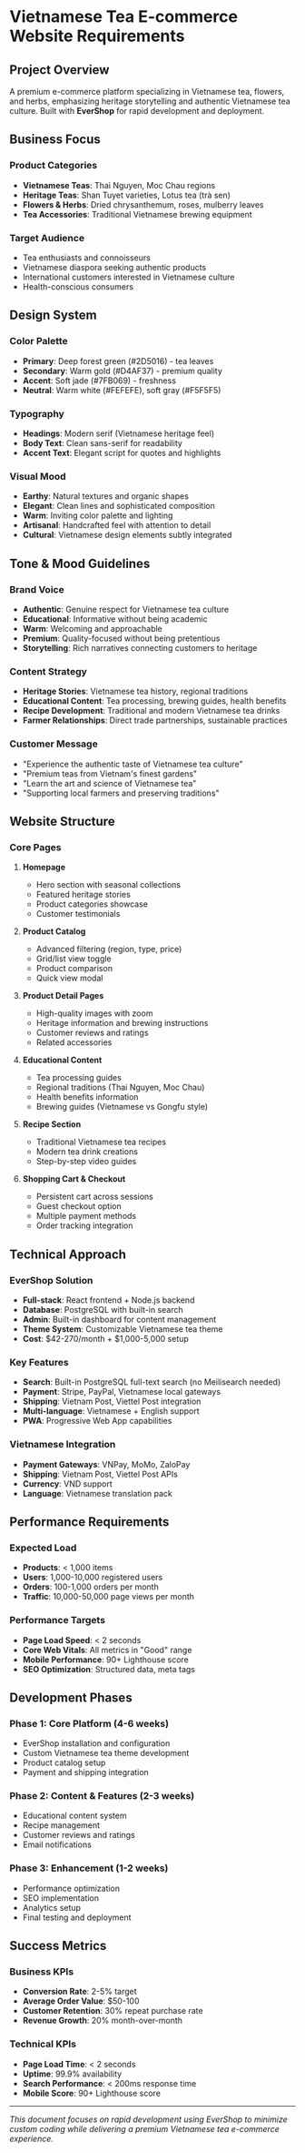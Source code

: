 # Vietnamese Tea E-commerce Website Requirements

## Project Overview

A premium e-commerce platform specializing in Vietnamese tea, flowers, and herbs, emphasizing heritage storytelling and authentic Vietnamese tea culture. Built with **EverShop** for rapid development and deployment.

## Business Focus

### Product Categories
- **Vietnamese Teas**: Thai Nguyen, Moc Chau regions
- **Heritage Teas**: Shan Tuyet varieties, Lotus tea (trà sen)
- **Flowers & Herbs**: Dried chrysanthemum, roses, mulberry leaves
- **Tea Accessories**: Traditional Vietnamese brewing equipment

### Target Audience
- Tea enthusiasts and connoisseurs
- Vietnamese diaspora seeking authentic products
- International customers interested in Vietnamese culture
- Health-conscious consumers

## Design System

### Color Palette
- **Primary**: Deep forest green (#2D5016) - tea leaves
- **Secondary**: Warm gold (#D4AF37) - premium quality
- **Accent**: Soft jade (#7FB069) - freshness
- **Neutral**: Warm white (#FEFEFE), soft gray (#F5F5F5)

### Typography
- **Headings**: Modern serif (Vietnamese heritage feel)
- **Body Text**: Clean sans-serif for readability
- **Accent Text**: Elegant script for quotes and highlights

### Visual Mood
- **Earthy**: Natural textures and organic shapes
- **Elegant**: Clean lines and sophisticated composition
- **Warm**: Inviting color palette and lighting
- **Artisanal**: Handcrafted feel with attention to detail
- **Cultural**: Vietnamese design elements subtly integrated

## Tone & Mood Guidelines

### Brand Voice
- **Authentic**: Genuine respect for Vietnamese tea culture
- **Educational**: Informative without being academic
- **Warm**: Welcoming and approachable
- **Premium**: Quality-focused without being pretentious
- **Storytelling**: Rich narratives connecting customers to heritage

### Content Strategy
- **Heritage Stories**: Vietnamese tea history, regional traditions
- **Educational Content**: Tea processing, brewing guides, health benefits
- **Recipe Development**: Traditional and modern Vietnamese tea drinks
- **Farmer Relationships**: Direct trade partnerships, sustainable practices

### Customer Message
- "Experience the authentic taste of Vietnamese tea culture"
- "Premium teas from Vietnam's finest gardens"
- "Learn the art and science of Vietnamese tea"
- "Supporting local farmers and preserving traditions"

## Website Structure

### Core Pages
1. **Homepage**
   - Hero section with seasonal collections
   - Featured heritage stories
   - Product categories showcase
   - Customer testimonials

2. **Product Catalog**
   - Advanced filtering (region, type, price)
   - Grid/list view toggle
   - Product comparison
   - Quick view modal

3. **Product Detail Pages**
   - High-quality images with zoom
   - Heritage information and brewing instructions
   - Customer reviews and ratings
   - Related accessories

4. **Educational Content**
   - Tea processing guides
   - Regional traditions (Thai Nguyen, Moc Chau)
   - Health benefits information
   - Brewing guides (Vietnamese vs Gongfu style)

5. **Recipe Section**
   - Traditional Vietnamese tea recipes
   - Modern tea drink creations
   - Step-by-step video guides

6. **Shopping Cart & Checkout**
   - Persistent cart across sessions
   - Guest checkout option
   - Multiple payment methods
   - Order tracking integration

## Technical Approach

### EverShop Solution
- **Full-stack**: React frontend + Node.js backend
- **Database**: PostgreSQL with built-in search
- **Admin**: Built-in dashboard for content management
- **Theme System**: Customizable Vietnamese tea theme
- **Cost**: $42-270/month + $1,000-5,000 setup

### Key Features
- **Search**: Built-in PostgreSQL full-text search (no Meilisearch needed)
- **Payment**: Stripe, PayPal, Vietnamese local gateways
- **Shipping**: Vietnam Post, Viettel Post integration
- **Multi-language**: Vietnamese + English support
- **PWA**: Progressive Web App capabilities

### Vietnamese Integration
- **Payment Gateways**: VNPay, MoMo, ZaloPay
- **Shipping**: Vietnam Post, Viettel Post APIs
- **Currency**: VND support
- **Language**: Vietnamese translation pack

## Performance Requirements

### Expected Load
- **Products**: < 1,000 items
- **Users**: 1,000-10,000 registered users
- **Orders**: 100-1,000 orders per month
- **Traffic**: 10,000-50,000 page views per month

### Performance Targets
- **Page Load Speed**: < 2 seconds
- **Core Web Vitals**: All metrics in "Good" range
- **Mobile Performance**: 90+ Lighthouse score
- **SEO Optimization**: Structured data, meta tags

## Development Phases

### Phase 1: Core Platform (4-6 weeks)
- EverShop installation and configuration
- Custom Vietnamese tea theme development
- Product catalog setup
- Payment and shipping integration

### Phase 2: Content & Features (2-3 weeks)
- Educational content system
- Recipe management
- Customer reviews and ratings
- Email notifications

### Phase 3: Enhancement (1-2 weeks)
- Performance optimization
- SEO implementation
- Analytics setup
- Final testing and deployment

## Success Metrics

### Business KPIs
- **Conversion Rate**: 2-5% target
- **Average Order Value**: $50-100
- **Customer Retention**: 30% repeat purchase rate
- **Revenue Growth**: 20% month-over-month

### Technical KPIs
- **Page Load Time**: < 2 seconds
- **Uptime**: 99.9% availability
- **Search Performance**: < 200ms response time
- **Mobile Score**: 90+ Lighthouse score

---

*This document focuses on rapid development using EverShop to minimize custom coding while delivering a premium Vietnamese tea e-commerce experience.*